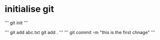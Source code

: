 # initialise git

'''
git init
'''

'''
git add abc.txt
git add .
'''
'''
git commit -m "this is the first chnage"
'''